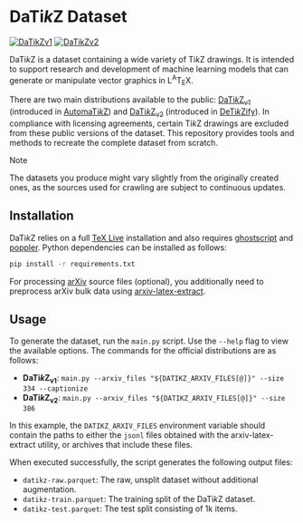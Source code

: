 # DaTi*k*Z Dataset
[![DaTikZv1](https://img.shields.io/badge/DaTikZ--v1-blue?label=%F0%9F%A4%97%20Hugging%20Face&labelColor=gray)](https://huggingface.co/datasets/nllg/datikz)
[![DaTikZv2](https://img.shields.io/badge/DaTikZ--v2-blue?label=%F0%9F%A4%97%20Hugging%20Face&labelColor=gray)](https://huggingface.co/datasets/nllg/datikz-v2)

DaTi*k*Z is a dataset containing a wide variety of Ti*k*Z drawings. It is
intended to support research and development of machine learning models that
can generate or manipulate vector graphics in L<sup>A</sup>T<sub>E</sub>X.

There are two main distributions available to the public:
[DaTi*k*Z<sub>v1</sub>](https://huggingface.co/nllg/DaTikZv1) (introduced in
[AutomaTi*k*Z](https://github.com/potamides/AutomaTikZ)) and
[DaTi*k*Z<sub>v2</sub>](https://huggingface.co/nllg/DaTikZv2) (introduced in
[DeTi*k*Zify](https://github.com/potamides/DeTikZify)). In compliance with
licensing agreements, certain Ti*k*Z drawings are excluded from these public
versions of the dataset. This repository provides tools and methods to recreate
the complete dataset from scratch.

> [!NOTE]
> The datasets you produce might vary slightly from the originally created
> ones, as the sources used for crawling are subject to continuous updates.

## Installation
DaTi*k*Z relies on a full [TeX Live](https://www.tug.org/texlive) installation
and also requires [ghostscript](https://www.ghostscript.com) and
[poppler](https://poppler.freedesktop.org). Python dependencies can be
installed as follows:
```sh
pip install -r requirements.txt
```
For processing [arXiv](https://arxiv.org) source files (optional), you
additionally need to preprocess arXiv bulk data using
[arxiv-latex-extract](https://github.com/potamides/arxiv-latex-extract).

## Usage
To generate the dataset, run the `main.py` script. Use the `--help` flag to
view the available options. The commands for the official distributions are as
follows:
* **DaTi*k*Z<sub>v1</sub>**: `main.py --arxiv_files "${DATIKZ_ARXIV_FILES[@]}" --size 334 --captionize`
* **DaTi*k*Z<sub>v2</sub>**: `main.py --arxiv_files "${DATIKZ_ARXIV_FILES[@]}" --size 386`

In this example, the `DATIKZ_ARXIV_FILES` environment variable should contain
the paths to either the `jsonl` files obtained with the arxiv-latex-extract
utility, or archives that include these files.

When executed successfully, the script generates the following output files:
* `datikz-raw.parquet`: The raw, unsplit dataset without additional
  augmentation.
* `datikz-train.parquet`: The training split of the DaTi*k*Z dataset.
* `datikz-test.parquet`: The test split consisting of 1k items.
